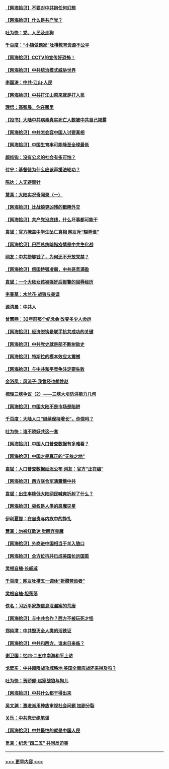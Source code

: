 #### [【网海拾贝】不要对中共抱任何幻想](../pages/nsc993/n12965222.md?t=05220502) 
#### [【网海拾贝】什么是共产党？](../pages/nsc993/n12962781.md?t=05220502) 
#### [吐为快：党、人民及走狗](../pages/nsc993/n12962747.md?t=05220502) 
#### [千百度：“小镇做题家”吐槽教育资源不公平](../pages/nsc993/n12962705.md?t=05220502) 
#### [【网海拾贝】CCTV的宣传好恐怖！](../pages/nsc993/n12959984.md?t=05220502) 
#### [【网海拾贝】中共统治模式威胁世界](../pages/nsc993/n12957622.md?t=05220502) 
#### [李国涛：中共‧江山‧人民](../pages/nsc993/n12957502.md?t=05220502) 
#### [【网海拾贝】中共打江山原来就是打人民](../pages/nsc993/n12954345.md?t=05220502) 
#### [理悟：高智晟，你在哪里](../pages/nsc993/n12953115.md?t=05220502) 
#### [【投书】大陆中共病毒真实死亡人数被中共自己揭露](../pages/nsc993/n12953050.md?t=05220502) 
#### [【网海拾贝】中共怎会容中国人讨要真相](../pages/nsc993/n12952161.md?t=05220502) 
#### [【网海拾贝】中国生育率可能降至全球最低](../pages/nsc993/n12948793.md?t=05220502) 
#### [颜纯钩：没有公义的社会有多可怕？](../pages/nsc993/n12947626.md?t=05220502) 
#### [付宁：基督徒为什么应该声援法轮功？](../pages/nsc993/n12947233.md?t=05220502) 
#### [陈达：人无避雷针](../pages/nsc993/n12947098.md?t=05220502) 
#### [慧真：大陆实况奇闻录（一）](../pages/nsc993/n12945811.md?t=05220502) 
#### [【网海拾贝】比战狼更凶残的戳瞎外交](../pages/nsc993/n12945717.md?t=05220502) 
#### [【网海拾贝】共产党没底线，什么坏事都可能干](../pages/nsc993/n12942090.md?t=05220502) 
#### [袁斌：官方掩盖中学生坠亡真相 网友斥“糊弄谁”](../pages/nsc993/n12942029.md?t=05220502) 
#### [【网海拾贝】巴西总统暗指疫情是中共生化战](../pages/nsc993/n12938999.md?t=05220502) 
#### [网友：中共捞够钱了，为何还不开放党禁？](../pages/nsc993/n12938952.md?t=05220502) 
#### [【网海拾贝】俄国恃强凌弱，中共恶贯满盈](../pages/nsc993/n12936626.md?t=05220502) 
#### [袁斌：一个大陆女孩被强奸后报警的屈辱经历](../pages/nsc993/n12936547.md?t=05220502) 
#### [李春草：木兰花·战狼与美谍](../pages/nsc993/n12935995.md?t=05220502) 
#### [源清晨：中共人](../pages/nsc993/n12935589.md?t=05220502) 
#### [曾慧燕：32年前那个纪念会 改变多少人命运](../pages/nsc993/n12934233.md?t=05220502) 
#### [【网海拾贝】经济脱钩是联手抗共成功的关键](../pages/nsc993/n12934176.md?t=05220502) 
#### [【网海拾贝】中共党史就是部不断树敌史](../pages/nsc993/n12932844.md?t=05220502) 
#### [【网海拾贝】特斯拉的模本效应太震撼](../pages/nsc993/n12925626.md?t=05220502) 
#### [【网海拾贝】与中共和平竞争注定要失败](../pages/nsc993/n12923326.md?t=05220502) 
#### [金浴凤：风流子‧我曾经也想姓赵](../pages/nsc993/n12920911.md?t=05220502) 
#### [梳理三峡争议（2）——三峡大坝防洪能力几何](../pages/nsc993/n12920173.md?t=05220502) 
#### [【网海拾贝】中国大陆不是市场是陷阱](../pages/nsc993/n12920143.md?t=05220502) 
#### [千百度：大陆人口“继续保持增长”，你信吗？](../pages/nsc993/n12918946.md?t=05220502) 
#### [吐为快：谁不晓妖共这一套](../pages/nsc993/n12918941.md?t=05220502) 
#### [【网海拾贝】中国人口普查数据有多难看？](../pages/nsc993/n12917822.md?t=05220502) 
#### [【网海拾贝】中国才是真正的“无依之地”](../pages/nsc993/n12915845.md?t=05220502) 
#### [袁斌：人口普查数据延迟公布 网友：官方“正在编”](../pages/nsc993/n12915748.md?t=05220502) 
#### [【网海拾贝】西方联合军演震慑中共](../pages/nsc993/n12913466.md?t=05220502) 
#### [袁斌：出生率降低大陆网民喊爽折射了什么？](../pages/nsc993/n12913365.md?t=05220502) 
#### [【网海拾贝】极权是人类的恶魔灾星](../pages/nsc993/n12910697.md?t=05220502) 
#### [伊利夏提：在自责与内疚中的挣扎](../pages/nsc993/n12910493.md?t=05220502) 
#### [慧真：勿被红歌迷 觉醒弃赤魔](../pages/nsc993/n12910485.md?t=05220502) 
#### [【网海拾贝】外商进中国相当于羊入狼口](../pages/nsc993/n12908274.md?t=05220502) 
#### [【网海拾贝】全方位抗共已成美国长远国策](../pages/nsc993/n12906878.md?t=05220502) 
#### [灵根自植‧长戚戚](../pages/nsc993/n12905585.md?t=05220502) 
#### [千百度：网友吐槽五一调休“折腾劳动者”](../pages/nsc993/n12905934.md?t=05220502) 
#### [灵根自植‧坦荡荡](../pages/nsc993/n12905562.md?t=05220502) 
#### [佚名：习近平家族信息泄漏案的荒唐](../pages/nsc993/n12904705.md?t=05220502) 
#### [【网海拾贝】与中共合作？西方不被玩死才怪](../pages/nsc993/n12903873.md?t=05220502) 
#### [郑纯清：中共毁灭全人类的活铁证](../pages/nsc993/n12903785.md?t=05220502) 
#### [【网海拾贝】中共和西方，谁末日来临？](../pages/nsc993/n12903482.md?t=05220502) 
#### [谢卫国：忆四‧二五中南海和平上访](../pages/nsc993/n12902192.md?t=05220502) 
#### [戈壁东：中共超限战攻城略地 美国全面应战还来得及吗？](../pages/nsc993/n12902297.md?t=05220502) 
#### [吐为快：贺骄郎‧赵家战狼与狗儿](../pages/nsc993/n12902280.md?t=05220502) 
#### [【网海拾贝】中共什么都干得出来](../pages/nsc993/n12897500.md?t=05220502) 
#### [吴文渊：激进派用种族审视社会问题 加剧分裂](../pages/nsc993/n12893881.md?t=05220502) 
#### [关乐：中共党史绝笔谣](../pages/nsc993/n12897270.md?t=05220502) 
#### [【网海拾贝】中共最怕的就是中国人民](../pages/nsc993/n12894705.md?t=05220502) 
#### [觅真：纪念“四二五” 共同反迫害](../pages/nsc993/n12894553.md?t=05220502) 

----
#### [ >>> 更早内容 <<< ](../indexes/nsc993-earlier.md)
